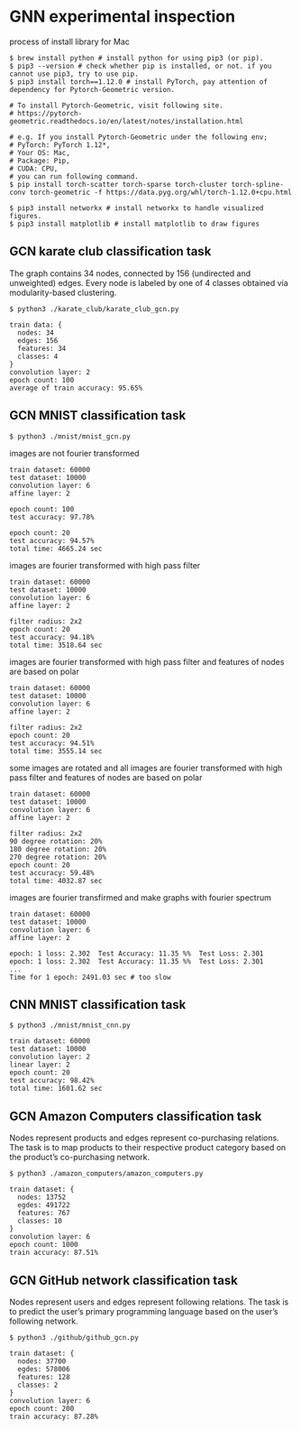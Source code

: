 # GNN experimental inspection
process of install library for Mac
```
$ brew install python # install python for using pip3 (or pip).
$ pip3 --version # check whether pip is installed, or not. if you cannot use pip3, try to use pip.
$ pip3 install torch==1.12.0 # install PyTorch, pay attention of dependency for Pytorch-Geometric version.

# To install Pytorch-Geometric, visit following site.
# https://pytorch-geometric.readthedocs.io/en/latest/notes/installation.html

# e.g. If you install Pytorch-Geometric under the following env;
# PyTorch: PyTorch 1.12*,
# Your OS: Mac,
# Package: Pip,
# CUDA: CPU,
# you can run following command.
$ pip install torch-scatter torch-sparse torch-cluster torch-spline-conv torch-geometric -f https://data.pyg.org/whl/torch-1.12.0+cpu.html

$ pip3 install networkx # install networkx to handle visualized figures.
$ pip3 install matplotlib # install matplotlib to draw figures
```
## GCN karate club classification task
The graph contains 34 nodes, connected by 156 (undirected and unweighted) edges. Every node is labeled by one of 4 classes obtained via modularity-based clustering.
```
$ python3 ./karate_club/karate_club_gcn.py

train data: {
  nodes: 34
  edges: 156
  features: 34
  classes: 4
}
convolution layer: 2
epoch count: 100
average of train accuracy: 95.65%
```
## GCN MNIST classification task
```
$ python3 ./mnist/mnist_gcn.py
```
images are not fourier transformed
```
train dataset: 60000
test dataset: 10000
convolution layer: 6
affine layer: 2

epoch count: 100
test accuracy: 97.78%

epoch count: 20
test accuracy: 94.57%
total time: 4665.24 sec
```
images are fourier transformed with high pass filter
```
train dataset: 60000
test dataset: 10000
convolution layer: 6
affine layer: 2

filter radius: 2x2
epoch count: 20
test accuracy: 94.18%
total time: 3518.64 sec
```
images are fourier transformed with high pass filter and features of nodes are based on polar
```
train dataset: 60000
test dataset: 10000
convolution layer: 6
affine layer: 2

filter radius: 2x2
epoch count: 20
test accuracy: 94.51%
total time: 3555.14 sec
```
some images are rotated and all images are fourier transformed with high pass filter and features of nodes are based on polar
```
train dataset: 60000
test dataset: 10000
convolution layer: 6
affine layer: 2

filter radius: 2x2
90 degree rotation: 20%
180 degree rotation: 20%
270 degree rotation: 20%
epoch count: 20
test accuracy: 59.48%
total time: 4032.87 sec
```
images are fourier transfirmed and make graphs with fourier spectrum
```
train dataset: 60000
test dataset: 10000
convolution layer: 6
affine layer: 2

epoch: 1 loss: 2.302  Test Accuracy: 11.35 %%  Test Loss: 2.301
epoch: 1 loss: 2.302  Test Accuracy: 11.35 %%  Test Loss: 2.301
...
Time for 1 epoch: 2491.03 sec # too slow
```

## CNN MNIST classification task
```
$ python3 ./mnist/mnist_cnn.py

train dataset: 60000
test dataset: 10000
convolution layer: 2
linear layer: 2
epoch count: 20
test accuracy: 98.42%
total time: 1601.62 sec
```

## GCN Amazon Computers classification task
Nodes represent products and edges represent co-purchasing relations. The task is to map products to their respective product category based on the product’s co-purchasing network.
```
$ python3 ./amazon_computers/amazon_computers.py

train dataset: {
  nodes: 13752
  egdes: 491722
  features: 767
  classes: 10
}
convolution layer: 6
epoch count: 1000
train accuracy: 87.51%
```

## GCN GitHub network classification task
Nodes represent users and edges represent following relations. The task is to predict the user’s primary programming language based on the user’s following network.
```
$ python3 ./github/github_gcn.py

train dataset: {
  nodes: 37700
  egdes: 578006
  features: 128
  classes: 2
}
convolution layer: 6
epoch count: 200
train accuracy: 87.28%
```
